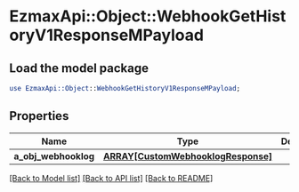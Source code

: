 # EzmaxApi::Object::WebhookGetHistoryV1ResponseMPayload

## Load the model package
```perl
use EzmaxApi::Object::WebhookGetHistoryV1ResponseMPayload;
```

## Properties
Name | Type | Description | Notes
------------ | ------------- | ------------- | -------------
**a_obj_webhooklog** | [**ARRAY[CustomWebhooklogResponse]**](CustomWebhooklogResponse.md) |  | 

[[Back to Model list]](../README.md#documentation-for-models) [[Back to API list]](../README.md#documentation-for-api-endpoints) [[Back to README]](../README.md)


